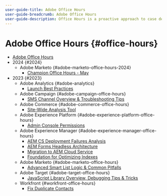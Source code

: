 ```yaml
---
user-guide-title: Adobe Office Hours
user-guide-breadcrumb: Adobe Office Hours
user-guide-description: Office Hours is a proactive approach to case deflection by offering customers solution-specific webinars. 
---
```


# Adobe Office Hours {#office-hours}

+ [Adobe Office Hours](overview.md)
+ 2024 {#2024}
  + Adobe Marketo {#adobe-marketo-office-hours-2024}
    + [Champion Office Hours - May](2024/champion-office-hours.md)
+ 2023 {#2023}
  + Adobe Analytics {#adobe-analytics}
    + [Launch Best Practices](2023/launch-best-practices.md)
  + Adobe Campaign {#adobe-campaign-office-hours}
    + [SMS Channel Overview & Troubleshooting Tips](2023/ac-sms-channel-overview.md)
  + Adobe Commerce {#adobe-commerce-office-hours}
    + [Site-Wide Analysis Tool](2023/site-wide-analysis-tool.md) 
  + Adobe Experience Platform {#adobe-experience-platform-office-hours}
    + [Admin Console Permissions](2023/aep-admin-console-permissions.md)
  + Adobe Experience Manager {#adobe-experience-manager-office-hours}
    + [AEM CS Deployment Failures Analysis](2023/aem-deployment-failures-analysis.md)
    + [AEM Forms Headless Architecture](2023/aem-forms-headless-architecture.md)
    + [Migration to AEM Cloud Service](2023/migration-aemcs.md)
    + [Foundation for Optimizing Indexes](2023/optimize-indexes-aemcs.md)
  + Adobe Marketo {#adobe-marketo-office-hours}
    + [Advanced Smart List Logic & Common Pitfalls](2023/marketo-common-pitfalls.md)
  + Adobe Target {#adobe-target-office-hours}
    + [JavaScript Library Overview, Debugging Tips & Tricks](2023/target-debugging-tips-and-tricks.md)
  + Workfront {#workfront-office-hours}
    + [Fix Duplicate Contacts](2023/workfront-fix-duplicate-contacts.md)